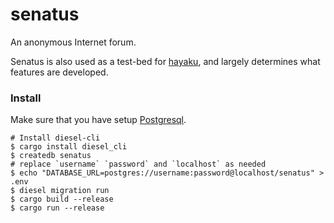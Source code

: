 # senatus

An anonymous Internet forum.

Senatus is also used as a test-bed for [hayaku](https://github.com/nokaa/hayaku), and largely determines what features are developed.

### Install
Make sure that you have setup [Postgresql](https://wiki.archlinux.org/index.php/PostgreSQL).

```
# Install diesel-cli
$ cargo install diesel_cli
$ createdb senatus
# replace `username` `password` and `localhost` as needed
$ echo "DATABASE_URL=postgres://username:password@localhost/senatus" > .env
$ diesel migration run
$ cargo build --release
$ cargo run --release
```
